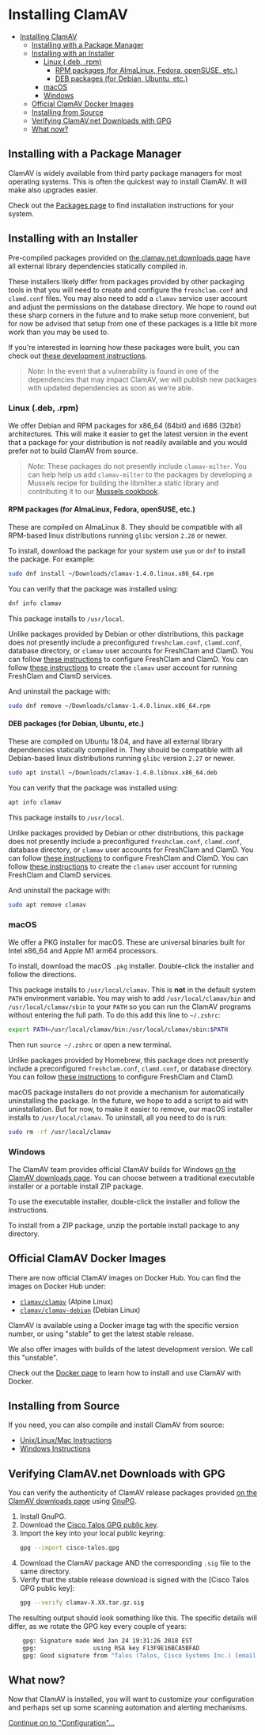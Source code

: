# Installing ClamAV

- [Installing ClamAV](#installing-clamav)
  - [Installing with a Package Manager](#installing-with-a-package-manager)
  - [Installing with an Installer](#installing-with-an-installer)
    - [Linux (.deb, .rpm)](#linux-deb-rpm)
      - [RPM packages (for AlmaLinux, Fedora, openSUSE, etc.)](#rpm-packages-for-almalinux-fedora-opensuse-etc)
      - [DEB packages (for Debian, Ubuntu, etc.)](#deb-packages-for-debian-ubuntu-etc)
    - [macOS](#macos)
    - [Windows](#windows)
  - [Official ClamAV Docker Images](#official-clamav-docker-images)
  - [Installing from Source](#installing-from-source)
  - [Verifying ClamAV.net Downloads with GPG](#verifying-clamavnet-downloads-with-gpg)
  - [What now?](#what-now)

## Installing with a Package Manager

ClamAV is widely available from third party package managers for most operating systems. This is often the quickest way to install ClamAV. It will make also upgrades easier.

Check out the [Packages page](Installing/Packages.md) to find installation instructions for your system.

## Installing with an Installer

Pre-compiled packages provided on [the clamav.net downloads page](https://www.clamav.net/downloads) have all external library dependencies statically compiled in.

These installers likely differ from packages provided by other packaging tools in that you will need to create and configure the `freshclam.conf` and `clamd.conf` files. You may also need to add a `clamav` service user account and adjust the permissions on the database directory. We hope to round out these sharp corners in the future and to make setup more convenient, but for now be advised that setup from one of these packages is a little bit more work than you may be used to.

If you're interested in learning how these packages were built, you can check out [these development instructions](Development/build-installer-packages.md).

> _Note_: In the event that a vulnerability is found in one of the dependencies that may impact ClamAV, we will publish new packages with updated dependencies as soon as we're able.

### Linux (.deb, .rpm)

We offer Debian and RPM packages for x86_64 (64bit) and i686 (32bit) architectures. This will make it easier to get the latest version in the event that a package for your distribution is not readily available and you would prefer not to build ClamAV from source.

> _Note_: These packages do not presently include `clamav-milter`. You can help help us add `clamav-milter` to the packages by developing a Mussels recipe for building the libmilter.a static library and contributing it to our [Mussels cookbook](https://github.com/Cisco-Talos/clamav-mussels-cookbook/).

#### RPM packages (for AlmaLinux, Fedora, openSUSE, etc.)

These are compiled on AlmaLinux 8. They should be compatible with all RPM-based linux distributions running `glibc` version `2.28` or newer.

To install, download the package for your system use `yum` or `dnf` to install the package. For example:
```bash
sudo dnf install ~/Downloads/clamav-1.4.0.linux.x86_64.rpm
```

You can verify that the package was installed using:
```bash
dnf info clamav
```

This package installs to `/usr/local`.

Unlike packages provided by Debian or other distributions, this package does not presently include a preconfigured `freshclam.conf`, `clamd.conf`, database directory, or `clamav` user accounts for FreshClam and ClamD. You can follow [these instructions](Usage/Configuration.md) to configure FreshClam and ClamD. You can follow [these instructions](Installing/Add-clamav-user.md) to create the `clamav` user account for running FreshClam and ClamD services.

And uninstall the package with:
```bash
sudo dnf remove ~/Downloads/clamav-1.4.0.linux.x86_64.rpm
```

#### DEB packages (for Debian, Ubuntu, etc.)

These are compiled on Ubuntu 18.04, and have all external library dependencies statically compiled in. They should be compatible with all Debian-based linux distributions running `glibc` version `2.27` or newer.

```bash
sudo apt install ~/Downloads/clamav-1.4.0.libnux.x86_64.deb
```

You can verify that the package was installed using:
```bash
apt info clamav
```

This package installs to `/usr/local`.

Unlike packages provided by Debian or other distributions, this package does not presently include a preconfigured `freshclam.conf`, `clamd.conf`, database directory, or `clamav` user accounts for FreshClam and ClamD. You can follow [these instructions](Usage/Configuration.md) to configure FreshClam and ClamD. You can follow [these instructions](Installing/Add-clamav-user.md) to create the `clamav` user account for running FreshClam and ClamD services.

And uninstall the package with:
```bash
sudo apt remove clamav
```

### macOS

We offer a PKG installer for macOS. These are universal binaries built for Intel x86_64 and Apple M1 arm64 processors.

To install, download the macOS `.pkg` installer. Double-click the installer and follow the directions.

This package installs to `/usr/local/clamav`. This is **not** in the default system `PATH` environment variable. You may wish to add `/usr/local/clamav/bin` and `/usr/local/clamav/sbin` to your `PATH` so you can run the ClamAV programs without entering the full path. To do this add this line to `~/.zshrc`:
```bash
export PATH=/usr/local/clamav/bin:/usr/local/clamav/sbin:$PATH
```
Then run `source ~/.zshrc` or open a new terminal.

Unlike packages provided by Homebrew, this package does not presently include a preconfigured `freshclam.conf`, `clamd.conf`, or database directory. You can follow [these instructions](Usage/Configuration.md) to configure FreshClam and ClamD.

macOS package installers do not provide a mechanism for automatically uninstalling the package. In the future, we hope to add a script to aid with uninstallation. But for now, to make it easier to remove, our macOS installer installs to `/usr/local/clamav`. To uninstall, all you need to do is run:
```bash
sudo rm -rf /usr/local/clamav
```

### Windows

The ClamAV team provides official ClamAV builds for Windows [on the ClamAV downloads page](https://www.clamav.net/downloads#otherversions). You can choose between a traditional executable installer or a portable install ZIP package.

To use the executable installer, double-click the installer and follow the instructions.

To install from a ZIP package, unzip the portable install package to any directory.

## Official ClamAV Docker Images

There are now official ClamAV images on Docker Hub. You can find the images on Docker Hub under:
- [`clamav/clamav`](https://hub.docker.com/r/clamav/clamav) (Alpine Linux)
- [`clamav/clamav-debian`](https://hub.docker.com/r/clamav/clamav-debian) (Debian Linux)

ClamAV is available using a Docker image tag with the specific version number, or using "stable" to get the latest stable release.

We also offer images with builds of the latest development version. We call this "unstable".

Check out the [Docker page](Installing/Docker.md) to learn how to install and use ClamAV with Docker.

## Installing from Source

If you need, you can also compile and install ClamAV from source:
- [Unix/Linux/Mac Instructions](Installing/Installing-from-source-Unix.md)
- [Windows Instructions](Installing/Installing-from-source-Windows.md)

## Verifying ClamAV.net Downloads with GPG

You can verify the authenticity of ClamAV release packages provided [on the ClamAV downloads page](https://www.clamav.net/downloads) using [GnuPG](http://www.gnupg.org/).

1. Install GnuPG.
2. Download the [Cisco Talos GPG public key](https://raw.githubusercontent.com/Cisco-Talos/clamav-documentation/main/src/manual/cisco-talos.gpg).
3. Import the key into your local public keyring:
   ```bash
   gpg --import cisco-talos.gpg
   ```
4. Download the ClamAV package AND the corresponding `.sig` file to the same directory.
5. Verify that the stable release download is signed with the [Cisco Talos GPG public key]:
   ```bash
   gpg --verify clamav-X.XX.tar.gz.sig
   ```

The resulting output should look something like this. The specific details will differ, as we rotate the GPG key every couple of years:
```bash
    gpg: Signature made Wed Jan 24 19:31:26 2018 EST
    gpg:                using RSA key F13F9E16BCA5BFAD
    gpg: Good signature from "Talos (Talos, Cisco Systems Inc.) [email address]" [unknown]
```

## What now?

Now that ClamAV is installed, you will want to customize your configuration and perhaps set up some scanning automation and alerting mechanisms.

[Continue on to "Configuration"...](Usage/Configuration.md)
